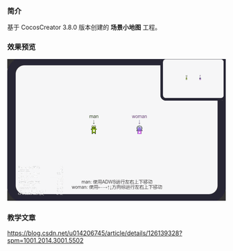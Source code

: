 ### 简介
基于 CocosCreator 3.8.0 版本创建的 **场景小地图** 工程。

### 效果预览
![image](../../../gif/202201/2022012031.gif)

### 教学文章
https://blog.csdn.net/u014206745/article/details/126139328?spm=1001.2014.3001.5502